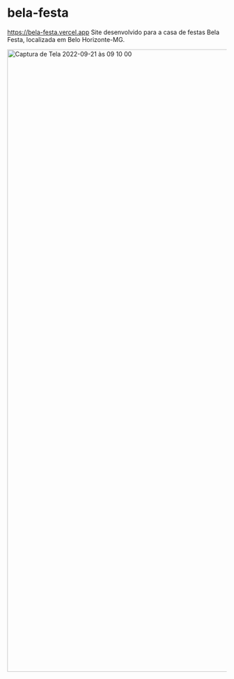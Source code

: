 # bela-festa
https://bela-festa.vercel.app
Site desenvolvido para a casa de festas Bela Festa, localizada em Belo Horizonte-MG.

<img width="1427" alt="Captura de Tela 2022-09-21 às 09 10 00" src="https://user-images.githubusercontent.com/76595905/191500239-b6ed70b2-28b1-4a35-a533-9ebff093f75b.png">
